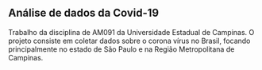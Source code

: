 ## Análise de dados da Covid-19 

Trabalho da disciplina de AM091 da Universidade Estadual de Campinas. 
O projeto consiste em coletar dados sobre o corona vírus no Brasil, focando principalmente no estado de São Paulo e na Região Metropolitana de Campinas. 